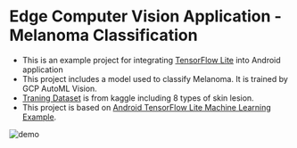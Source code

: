 # Edge Computer Vision Application - Melanoma Classification
* This is an example project for integrating [TensorFlow Lite](https://www.tensorflow.org/mobile/tflite/) into Android application
* This project includes a model used to classify Melanoma. It is trained by GCP AutoML Vision.
* [Traning Dataset](https://www.kaggle.com/andrewmvd/isic-2019) is from kaggle including 8 types of skin lesion. 
* This project is based on [Android TensorFlow Lite Machine Learning Example](https://github.com/amitshekhariitbhu/Android-TensorFlow-Lite-Example). 

![demo](https://raw.githubusercontent.com/Nacrow/Melanoma-Classification/blob/master/assets/demo2.jpg)
